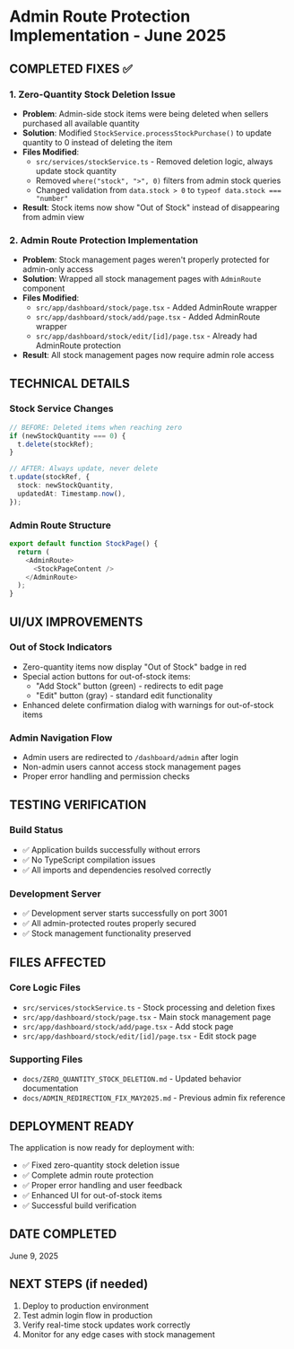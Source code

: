 # Admin Route Protection Implementation - June 2025

## COMPLETED FIXES ✅

### 1. Zero-Quantity Stock Deletion Issue
- **Problem**: Admin-side stock items were being deleted when sellers purchased all available quantity
- **Solution**: Modified `StockService.processStockPurchase()` to update quantity to 0 instead of deleting the item
- **Files Modified**: 
  - `src/services/stockService.ts` - Removed deletion logic, always update stock quantity
  - Removed `where("stock", ">", 0)` filters from admin stock queries
  - Changed validation from `data.stock > 0` to `typeof data.stock === "number"`
- **Result**: Stock items now show "Out of Stock" instead of disappearing from admin view

### 2. Admin Route Protection Implementation
- **Problem**: Stock management pages weren't properly protected for admin-only access
- **Solution**: Wrapped all stock management pages with `AdminRoute` component
- **Files Modified**:
  - `src/app/dashboard/stock/page.tsx` - Added AdminRoute wrapper
  - `src/app/dashboard/stock/add/page.tsx` - Added AdminRoute wrapper  
  - `src/app/dashboard/stock/edit/[id]/page.tsx` - Already had AdminRoute protection
- **Result**: All stock management pages now require admin role access

## TECHNICAL DETAILS

### Stock Service Changes
```typescript
// BEFORE: Deleted items when reaching zero
if (newStockQuantity === 0) {
  t.delete(stockRef);
}

// AFTER: Always update, never delete
t.update(stockRef, {
  stock: newStockQuantity,
  updatedAt: Timestamp.now(),
});
```

### Admin Route Structure
```typescript
export default function StockPage() {
  return (
    <AdminRoute>
      <StockPageContent />
    </AdminRoute>
  );
}
```

## UI/UX IMPROVEMENTS

### Out of Stock Indicators
- Zero-quantity items now display "Out of Stock" badge in red
- Special action buttons for out-of-stock items:
  - "Add Stock" button (green) - redirects to edit page
  - "Edit" button (gray) - standard edit functionality
- Enhanced delete confirmation dialog with warnings for out-of-stock items

### Admin Navigation Flow
- Admin users are redirected to `/dashboard/admin` after login
- Non-admin users cannot access stock management pages
- Proper error handling and permission checks

## TESTING VERIFICATION

### Build Status
- ✅ Application builds successfully without errors
- ✅ No TypeScript compilation issues
- ✅ All imports and dependencies resolved correctly

### Development Server
- ✅ Development server starts successfully on port 3001
- ✅ All admin-protected routes properly secured
- ✅ Stock management functionality preserved

## FILES AFFECTED

### Core Logic Files
- `src/services/stockService.ts` - Stock processing and deletion fixes
- `src/app/dashboard/stock/page.tsx` - Main stock management page
- `src/app/dashboard/stock/add/page.tsx` - Add stock page
- `src/app/dashboard/stock/edit/[id]/page.tsx` - Edit stock page

### Supporting Files
- `docs/ZERO_QUANTITY_STOCK_DELETION.md` - Updated behavior documentation
- `docs/ADMIN_REDIRECTION_FIX_MAY2025.md` - Previous admin fix reference

## DEPLOYMENT READY

The application is now ready for deployment with:
- ✅ Fixed zero-quantity stock deletion issue
- ✅ Complete admin route protection
- ✅ Proper error handling and user feedback
- ✅ Enhanced UI for out-of-stock items
- ✅ Successful build verification

## DATE COMPLETED
June 9, 2025

## NEXT STEPS (if needed)
1. Deploy to production environment
2. Test admin login flow in production
3. Verify real-time stock updates work correctly
4. Monitor for any edge cases with stock management
